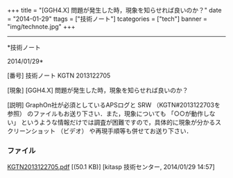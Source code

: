 ﻿+++
title = "[GGH4.X] 問題が発生した時，現象を知らせれば良いのか？"
date = "2014-01-29"
ttags = ["技術ノート"]
tcategories = ["tech"]
banner = "img/technote.jpg"
+++

-----------------------------------------------------------------------------------------------------------------------------

*技術ノート

2014/01/29*


[番号]
技術ノート KGTN 2013122705

[現象]
[GGH4.X] 問題が発生した時，現象を知らせれば良いのか？

[説明]
GraphOn社が必須としているAPSログと SRW （KGTN#2013122703を参照）
のファイルもお送り下さい．また，現象についても 「○○が動作しない」
というような情報だけでは調査が困難ですので，具体的に現象が分かるスクリーンショット
（ビデオ） や再現手順等も併せてお送り下さい．


### ファイル

 
 


[KGTN2013122705.pdf](http://techreport.kitasp.net/attachments/download/1470/KGTN2013122705.pdf)
 [(50.1 KB)] [kitasp 技術センター, 2014/01/29
14:57]


 


 

